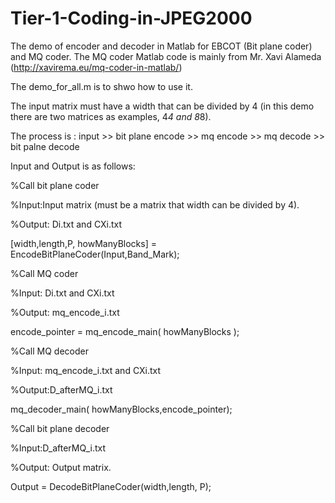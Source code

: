 # Tier-1-Coding-in-JPEG2000
The demo of encoder and decoder in Matlab for EBCOT (Bit plane coder) and MQ coder. The MQ coder Matlab code is mainly from Mr. Xavi Alameda (http://xavirema.eu/mq-coder-in-matlab/)

The demo_for_all.m is to shwo how to use it.

The input matrix must have a width that can be divided by 4 (in this demo there are two matrices as examples, 4*4 and 8*8).

The process is : input >> bit plane encode >> mq encode >> mq decode >> bit palne decode

Input and Output is as follows:

%Call bit plane coder

%Input:Input matrix (must be a matrix that width can be divided by 4).

%Output: Di.txt and CXi.txt

[width,length,P, howManyBlocks] = EncodeBitPlaneCoder(Input,Band_Mark);


%Call MQ coder

%Input: Di.txt and CXi.txt

%Output: mq_encode_i.txt

encode_pointer  = mq_encode_main( howManyBlocks );


%Call MQ decoder

%Input: mq_encode_i.txt and CXi.txt

%Output:D_afterMQ_i.txt

mq_decoder_main( howManyBlocks,encode_pointer);


%Call bit plane decoder

%Input:D_afterMQ_i.txt

%Output: Output matrix.

Output = DecodeBitPlaneCoder(width,length, P);
